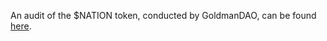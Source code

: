 An audit of the $NATION token, conducted by GoldmanDAO, can be found [here](https://prong-distance-e49.notion.site/Nation3-Launch-Report-59990449a8ef4814985f44eadb1c75a1). 
